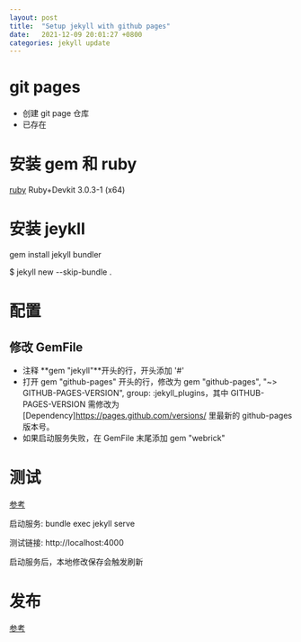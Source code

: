 ```yaml
---
layout: post
title:  "Setup jekyll with github pages"
date:   2021-12-09 20:01:27 +0800
categories: jekyll update
---
```


# git pages

- 创建 git page 仓库
- 已存在

# 安装 gem 和 ruby
[ruby](https://rubyinstaller.org/downloads/)
Ruby+Devkit 3.0.3-1 (x64) 

# 安装 jeykll
gem install jekyll bundler

$ jekyll new --skip-bundle .

# 配置

## 修改 GemFile
- 注释 **gem "jekyll"**开头的行，开头添加 '#'
- 打开 gem "github-pages" 开头的行，修改为 gem "github-pages", "~> GITHUB-PAGES-VERSION", group: :jekyll_plugins，其中 GITHUB-PAGES-VERSION 需修改为 [Dependency]https://pages.github.com/versions/ 里最新的 github-pages 版本号。
- 如果启动服务失败，在 GemFile 末尾添加 gem "webrick"

# 测试
[参考](https://docs.github.com/en/pages/setting-up-a-github-pages-site-with-jekyll/testing-your-github-pages-site-locally-with-jekyll)

启动服务: bundle exec jekyll serve

测试链接: http://localhost:4000

启动服务后，本地修改保存会触发刷新

# 发布

[参考](https://docs.github.com/en/pages/setting-up-a-github-pages-site-with-jekyll/creating-a-github-pages-site-with-jekyll)